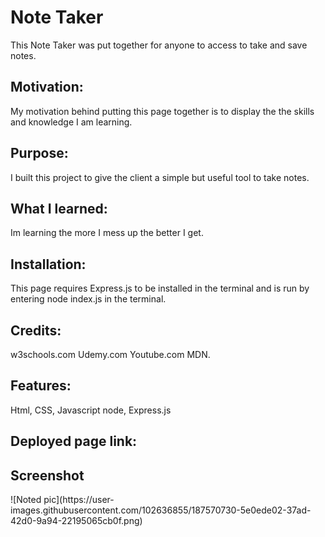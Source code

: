 <h1>Note Taker</h1>
This Note Taker was put together for anyone to access to take and save notes.

<h2>Motivation:</h2>
My motivation behind putting this page together is to display the the skills and knowledge I am learning.
<h2>Purpose:</h2>
I built this project to give the client a simple but useful tool to take notes.
<h2>What I learned:</h2>
Im learning the more I mess up the better I get.
<h2>Installation:</h2>
This page requires Express.js to be installed in the terminal and is run by entering node index.js in the terminal.
<h2>Credits:</h2>
w3schools.com Udemy.com Youtube.com MDN.
<h2>Features:</h2>
Html, CSS, Javascript node, Express.js
<h2> Deployed page link:</h2>

<h2>Screenshot</h2>
![Noted pic](https://user-images.githubusercontent.com/102636855/187570730-5e0ede02-37ad-42d0-9a94-22195065cb0f.png)

